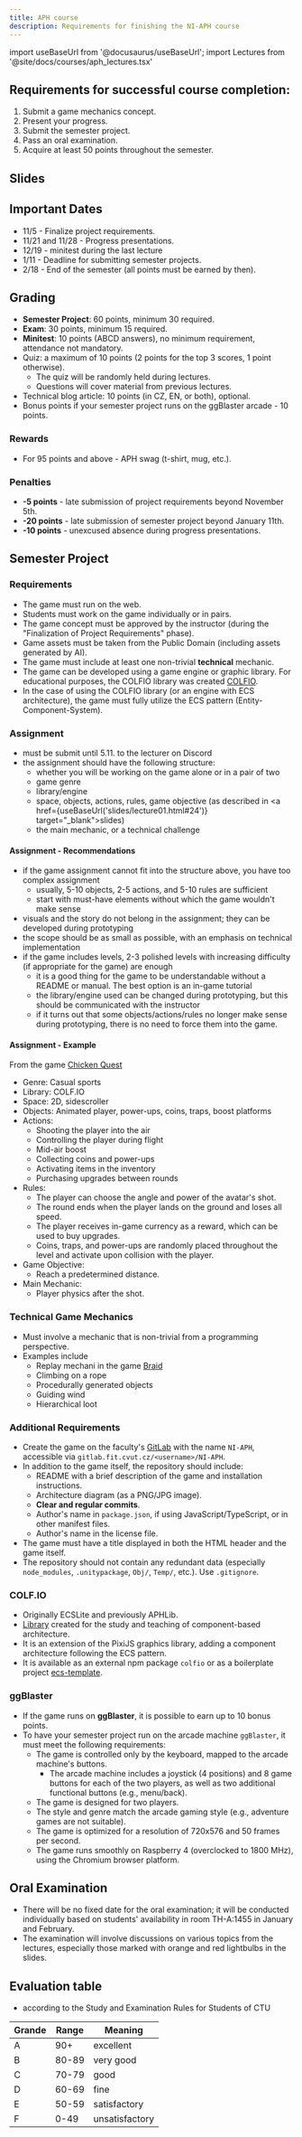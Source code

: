 ```yaml
---
title: APH course
description: Requirements for finishing the NI-APH course
---
```


import useBaseUrl from '@docusaurus/useBaseUrl';
import Lectures from '@site/docs/courses/aph_lectures.tsx'


## Requirements for successful course completion:
1. Submit a game mechanics concept.
2. Present your progress.
3. Submit the semester project.
4. Pass an oral examination.
5. Acquire at least 50 points throughout the semester.

## Slides
<Lectures />

## Important Dates
- 11/5 - Finalize project requirements.
- 11/21 and 11/28 - Progress presentations.
- 12/19 - minitest during the last lecture
- 1/11 - Deadline for submitting semester projects.
- 2/18 - End of the semester (all points must be earned by then).

## Grading
- **Semester Project**: 60 points, minimum 30 required.
- **Exam**: 30 points, minimum 15 required.
- **Minitest**: 10 points (ABCD answers), no minimum requirement, attendance not mandatory.
- Quiz: a maximum of 10 points (2 points for the top 3 scores, 1 point otherwise).
  - The quiz will be randomly held during lectures.
  - Questions will cover material from previous lectures.
- Technical blog article: 10 points (in CZ, EN, or both), optional.
- Bonus points if your semester project runs on the ggBlaster arcade - 10 points.

### Rewards
- For 95 points and above - APH swag (t-shirt, mug, etc.).

### Penalties
- **-5 points** - late submission of project requirements beyond November 5th.
- **-20 points** - late submission of semester project beyond January 11th.
- **-10 points** - unexcused absence during progress presentations.

## Semester Project
### Requirements
- The game must run on the web.
- Students must work on the game individually or in pairs.
- The game concept must be approved by the instructor (during the "Finalization of Project Requirements" phase).
- Game assets must be taken from the Public Domain (including assets generated by AI).
- The game must include at least one non-trivial **technical** mechanic.
- The game can be developed using a game engine or graphic library. For educational purposes, the COLFIO library was created [COLFIO](https://colf.io/).
- In the case of using the COLFIO library (or an engine with ECS architecture), the game must fully utilize the ECS pattern (Entity-Component-System).

### Assignment
- must be submit until 5.11. to the lecturer on Discord
- the assignment should have the following structure:
  - whether you will be working on the game alone or in a pair of two
  - game genre
  - library/engine
  - space, objects, actions, rules, game objective (as described in <a href={useBaseUrl('slides/lecture01.html#24')} target="_blank">slides</a>)
  - the main mechanic, or a technical challenge

#### Assignment - Recommendations
- if the game assignment cannot fit into the structure above, you have too complex assignment
  - usually, 5-10 objects, 2-5 actions, and 5-10 rules are sufficient
  - start with must-have elements without which the game wouldn't make sense
- visuals and the story do not belong in the assignment; they can be developed during prototyping
- the scope should be as small as possible, with an emphasis on technical implementation
- if the game includes levels, 2-3 polished levels with increasing difficulty (if appropriate for the game) are enough
  - it is a good thing for the game to be understandable without a README or manual. The best option is an in-game tutorial
  - the library/engine used can be changed during prototyping, but this should be communicated with the instructor
  - if it turns out that some objects/actions/rules no longer make sense during prototyping, there is no need to force them into the game.

#### Assignment - Example
From the game [Chicken Quest](https://gallery.aphgames.io/2021/chickenquest/)
- Genre: Casual sports
- Library: COLF.IO
- Space: 2D, sidescroller
- Objects: Animated player, power-ups, coins, traps, boost platforms
- Actions:
  - Shooting the player into the air
  - Controlling the player during flight
  - Mid-air boost
  - Collecting coins and power-ups
  - Activating items in the inventory
  - Purchasing upgrades between rounds
- Rules:
  - The player can choose the angle and power of the avatar's shot.
  - The round ends when the player lands on the ground and loses all speed.
  - The player receives in-game currency as a reward, which can be used to buy upgrades.
  - Coins, traps, and power-ups are randomly placed throughout the level and activate upon collision with the player.
- Game Objective:
  - Reach a predetermined distance.
- Main Mechanic:
  - Player physics after the shot.

### Technical Game Mechanics
- Must involve a mechanic that is non-trivial from a programming perspective.
- Examples include
  - Replay mechani in the game [Braid](https://store.steampowered.com/app/26800/Braid/)
  - Climbing on a rope
  - Procedurally generated objects
  - Guiding wind
  - Hierarchical loot


### Additional Requirements
- Create the game on the faculty's [GitLab](https://gitlab.fit.cvut.cz) with the name `NI-APH`, accessible via `gitlab.fit.cvut.cz/<username>/NI-APH`.
- In addition to the game itself, the repository should include:
  - README with a brief description of the game and installation instructions.
  - Architecture diagram (as a PNG/JPG image).
  - **Clear and regular commits**.
  - Author's name in `package.json`, if using JavaScript/TypeScript, or in other manifest files.
  - Author's name in the license file.
- The game must have a title displayed in both the HTML header and the game itself.
- The repository should not contain any redundant data (especially `node_modules`, `.unitypackage`, `Obj/`, `Temp/`, etc.). Use `.gitignore`.


### COLF.IO
- Originally ECSLite and previously APHLib.
- [Library](https://colf.io) created for the study and teaching of component-based architecture.
- It is an extension of the PixiJS graphics library, adding a component architecture following the ECS pattern.
- It is available as an external npm package `colfio` or as a boilerplate project [ecs-template](https://github.com/APHGames/ecs-template).

### ggBlaster
- If the game runs on **ggBlaster**, it is possible to earn up to 10 bonus points.
- To have your semester project run on the arcade machine `ggBlaster`, it must meet the following requirements:
  - The game is controlled only by the keyboard, mapped to the arcade machine's buttons.
    - The arcade machine includes a joystick (4 positions) and 8 game buttons for each of the two players, as well as two additional functional buttons (e.g., menu/back).
  - The game is designed for two players.
  - The style and genre match the arcade gaming style (e.g., adventure games are not suitable).
  - The game is optimized for a resolution of 720x576 and 50 frames per second.
  - The game runs smoothly on Raspberry 4 (overclocked to 1800 MHz), using the Chromium browser platform.

## Oral Examination
- There will be no fixed date for the oral examination; it will be conducted individually based on students' availability in room TH-A:1455 in January and February.
- The examination will involve discussions on various topics from the lectures, especially those marked with orange and red lightbulbs in the slides.

## Evaluation table
- according to the Study and Examination Rules for Students of CTU

| Grande | Range | Meaning |
| ------ | ------ | ------ |
| A | 90+ | excellent |
| B | 80-89 | very good |
| C | 70-79 | good |
| D | 60-69 | fine |
| E | 50-59 | satisfactory |
| F | 0-49 | unsatisfactory |